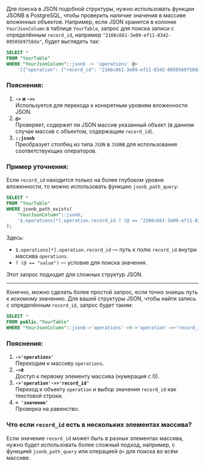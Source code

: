 Для поиска в JSON подобной структуры, нужно использовать функции JSONB в PostgreSQL, чтобы проверить наличие значения в массиве вложенных объектов. Например, если JSON хранится в колонке `YourJsonColumn` в таблице `YourTable`, запрос для поиска записи с определённым `record_id`, например `"2166c661-3e09-ef11-8342-0050569758da"`, будет выглядеть так:

```sql
SELECT *
FROM "YourTable"
WHERE "YourJsonColumn"::jsonb -> 'operations' @> 
    '[{"operation": {"record_id": "2166c661-3e09-ef11-8342-0050569758da"}}]';
```

### Пояснения:
1. **`->` и `->>`**  
   Используется для перехода к конкретным уровням вложенности JSON.  
2. **`@>`**  
   Проверяет, содержит ли JSON массив указанный объект (в данном случае массив с объектом, содержащим `record_id`).
3. **`::jsonb`**  
   Преобразует столбец из типа `JSON` в `JSONB` для использования соответствующих операторов.

### Пример уточнения:
Если `record_id` находится только на более глубоком уровне вложенности, то можно использовать функцию `jsonb_path_query`:

```sql
SELECT *
FROM "YourTable"
WHERE jsonb_path_exists(
    "YourJsonColumn"::jsonb, 
    '$.operations[*].operation.record_id ? (@ == "2166c661-3e09-ef11-8342-0050569758da")'
);
```

Здесь:  
- `$.operations[*].operation.record_id` — путь к полю `record_id` внутри массива `operations`.  
- `? (@ == "value")` — условие для поиска значения.  

Этот запрос подходит для сложных структур JSON.

---

Конечно, можно сделать более простой запрос, если точно знаешь путь к искомому значению. Для вашей структуры JSON, чтобы найти запись с определённым `record_id`, запрос будет таким:

```sql
SELECT *
FROM public."YourTable"
WHERE "YourJsonColumn"::jsonb->'operations'->0->'operation'->>'record_id' = '2166c661-3e09-ef11-8342-0050569758da';
```

### Пояснения:
1. **`->'operations'`**  
   Переходим к массиву `operations`.
2. **`->0`**  
   Доступ к первому элементу массива (нумерация с 0).
3. **`->'operation'->>'record_id'`**  
   Переход к объекту `operation` и выбор значения `record_id` как текстовой строки.
4. **`= 'значение'`**  
   Проверка на равенство.

### Что если `record_id` есть в нескольких элементах массива?
Если значение `record_id` может быть в разных элементах массива, нужно будет использовать более сложный подход, например, с функцией `jsonb_path_query` или операцией `@>` для поиска во всём массиве.